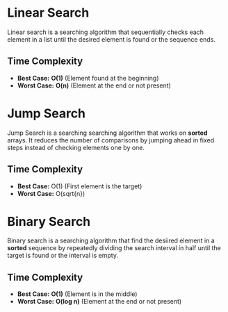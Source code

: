 # Linear Search

Linear search is a searching algorithm that sequentially checks each element in a list until the desired element is found or the sequence ends.

## Time Complexity

-   **Best Case:** **O(1)** (Element found at the beginning)
-   **Worst Case:** **O(n)** (Element at the end or not present)

# Jump Search

Jump Search is a searching searching algorithm that works on **sorted** arrays. It reduces the number of comparisons by jumping ahead in fixed steps instead of checking elements one by one.

## Time Complexity

-   **Best Case:** O(1) (First element is the target)
-   **Worst Case:** O(sqrt{n})

# Binary Search

Binary search is a searching algorithm that find the desiired element in a **sorted** sequence by repeatedly dividing the search interval in half until the target is found or the interval is empty.

## Time Complexity

-   **Best Case:** **O(1)** (Element is in the middle)
-   **Worst Case:** **O(log n)** (Element at the end or not present)
